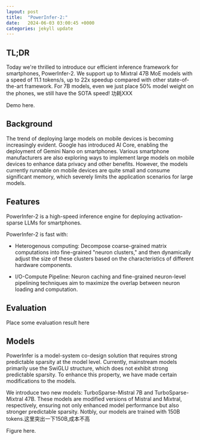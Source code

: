 ```yaml
---
layout: post
title:  "PowerInfer-2:"
date:   2024-06-03 03:00:45 +0000
categories: jekyll update
---
```

## TL;DR

Today we're thrilled to introduce our efficient inference framework for smartphones, PowerInfer-2. We support up to Mixtral 47B MoE models with a speed of 11.1 tokens/s, up to 22x speedup compared with other state-of-the-art framework. For 7B models, even we just place 50% model weight on the phones, we still have the SOTA speed! 功耗XXX

Demo here.

## Background

The trend of deploying large models on mobile devices is becoming increasingly evident. Google has introduced AI Core, enabling the deployment of Gemini Nano on smartphones. Various smartphone manufacturers are also exploring ways to implement large models on mobile devices to enhance data privacy and other benefits. However, the models currently runnable on mobile devices are quite small and consume significant memory, which severely limits the application scenarios for large models.

## Features

PowerInfer-2 is a high-speed inference engine for deploying activation-sparse LLMs for smartphones.

PowerInfer-2 is fast with:

- Heterogenous computing: Decompose coarse-grained matrix computations into fine-grained "neuron clusters," and then dynamically adjust the size of these clusters based on the characteristics of different hardware components.

- I/O-Compute Pipeline: Neuron caching and fine-grained neuron-level pipelining techniques aim to maximize the overlap between neuron loading and computation.

## Evaluation

Place some evaluation result here

## Models

PowerInfer is a model-system co-design solution that requires strong predictable sparsity at the model level. Currently, mainstream models primarily use the SwiGLU structure, which does not exhibit strong predictable sparsity. To enhance this property, we have made certain modifications to the models.

We introduce two new models: TurboSparse-Mistral 7B and TurboSparse-Mixtral 47B. These models are modified versions of Mistral and Mixtral, respectively, ensuring not only enhanced model performance but also stronger predictable sparsity. Notbly, our models are trained with 150B tokens.这里突出一下150B,成本不高

Figure here.
